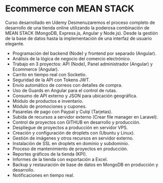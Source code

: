 # Ecommerce con MEAN STACK
Curso desarrollado en Udemy
Desmenuzaremos el proceso completo de desarrollo de una tienda online utilizando la poderosa combinación de MEAN STACK (MongoDB, Express.js, Angular y Node.js). Desde la gestión de la base de datos hasta la implementación de una interfaz de usuario elegante.
* Programación del backend (Node) y frontend por separado (Angular).
* Análisis de la lógica de negocio del comercio electrónico.
* Trabajo en 3 proyectos: API (Node), Panel administrador (Angular) y Ecommerce (Angular).
* Carrito en tiempo real con Socketio.
* Seguridad de la API con Tokens JWT.
* Envío automático de correos con detalles de compra.
* Uso de Guards en Angular para el control de rutas.
* Consumo de API externo y JSON para ubicación geográfica.
* Módulo de productos e inventario.
* Módulo de promociones y cupones.
* Pasarelas de pago con Paypal y Culqi (Tarjetas).
* Subida de recursos a servidor externo (Crear file manager en Laravel).
* Control de proyectos con GITHUB en desarrollo y producción.
* Despliegue de proyectos a producción en servidor VPS.
* Creación y configuración de droplets con (Ubuntu y Linux).
* Gestión de imágenes y otros recursos en servidor externo.
* Instalación de SSL en droplets en dominio y subdominio.
* Proceso de mantenimiento de proyectos en producción.
* Reportes gráficos de la tienda (KPI).
* Informes de la tienda con exportación a Excel.
* Backup y restauración de base de datos en MongoDB en producción y desarrollo.
* Notificaciones en tiempo real.
